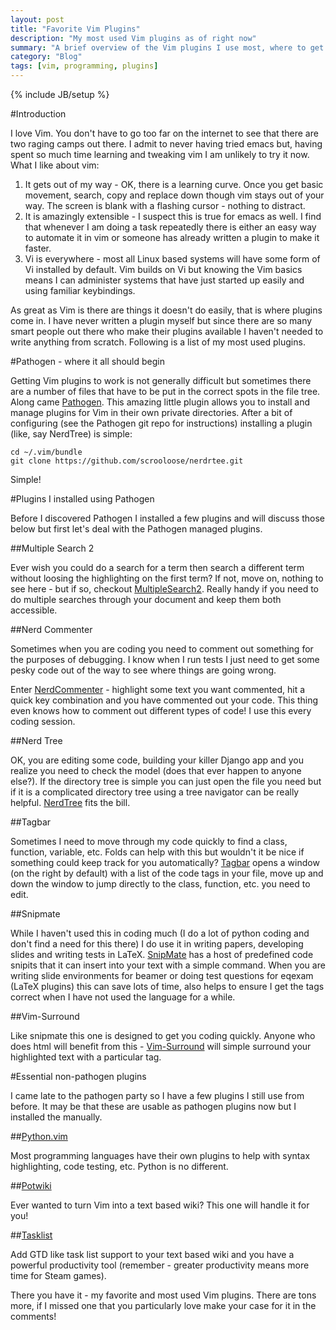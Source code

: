 ```yaml
---
layout: post
title: "Favorite Vim Plugins"
description: "My most used Vim plugins as of right now"
summary: "A brief overview of the Vim plugins I use most, where to get them and intro on installing them using pathogen."
category: "Blog"
tags: [vim, programming, plugins]
---
```

{% include JB/setup %}

#Introduction

I love Vim.  You don't have to go too far on the internet to see that there are two raging camps out there.  I admit to never having tried emacs but, having spent so much time learning and tweaking vim I am unlikely to try it now.  What I like about vim:

1. It gets out of my way - OK, there is a learning curve.  Once you get basic movement, search, copy and replace down though vim stays out of your way.  The screen is blank with a flashing cursor - nothing to distract.
1. It is amazingly extensible - I suspect this is true for emacs as well.  I find that whenever I am doing a task repeatedly there is either an easy way to automate it in vim or someone has already written a plugin to make it faster.
1. Vi is everywhere - most all Linux based systems will have some form of Vi installed by default.  Vim builds on Vi but knowing the Vim basics means I can administer systems that have just started up easily and using familiar keybindings.

As great as Vim is there are things it doesn't do easily, that is where plugins come in.  I have never written a plugin myself but since there are so many smart people out there who make their plugins available I haven't needed to write anything from scratch.  Following is a list of my most used plugins.

#Pathogen - where it all should begin

Getting Vim plugins to work is not generally difficult but sometimes there are a number of files that have to be put in the correct spots in the file tree.  Along came [Pathogen](https://github.com/tpope/vim-pathogen).  This amazing little plugin allows you to install and manage plugins for Vim in their own private directories.  After a bit of configuring (see the Pathogen git repo for instructions) installing a plugin (like, say NerdTree) is simple:

    cd ~/.vim/bundle
    git clone https://github.com/scrooloose/nerdrtee.git

Simple!

#Plugins I installed using Pathogen

Before I discovered Pathogen I installed a few plugins and will discuss those below but first let's deal with the Pathogen managed plugins.

##Multiple Search 2

Ever wish you could do a search for a term then search a different term without loosing the highlighting on the first term?  If not, move on, nothing to see here - but if so, checkout [MultipleSearch2](https://github.com/vim-scripts/MultipleSearch2.vim).  Really handy if you need to do multiple searches through your document and keep them both accessible.

##Nerd Commenter

Sometimes when you are coding you need to comment out something for the purposes of debugging.  I know when I run tests I just need to get some pesky code out of the way to see where things are going wrong.

Enter [NerdCommenter](https://github.com/scrooloose/nerdcommenter) - highlight some text you want commented, hit a quick key combination and you have commented out your code.  This thing even knows how to comment out different types of code!  I use this every coding session.

##Nerd Tree

OK, you are editing some code, building your killer Django app and you realize you need to check the model (does that ever happen to anyone else?).  If the directory tree is simple you can just open the file you need but if it is a complicated directory tree using a tree navigator can be really helpful.  [NerdTree](https://github.com/scrooloose/nerdtree) fits the bill.

##Tagbar

Sometimes I need to move through my code quickly to find a class, function, variable, etc.  Folds can help with this but wouldn't it be nice if something could keep track for you automatically?  [Tagbar](https://github.com/majutsushi/tagbar) opens a window (on the right by default) with a list of the code tags in your file, move up and down the window to jump directly to the class, function, etc. you need to edit.

##Snipmate

While I haven't used this in coding much (I do a lot of python coding and don't find a need for this there) I do use it in writing papers, developing slides and writing tests in LaTeX.  [SnipMate](https://github.com/msanders/snipmate.vim) has a host of predefined code snipits that it can insert into your text with a simple command.  When you are writing slide environments for beamer or doing test questions for eqexam (LaTeX plugins) this can save lots of time, also helps to ensure I get the tags correct when I have not used the language for a while.

##Vim-Surround

Like snipmate this one is designed to get you coding quickly.  Anyone who does html will benefit from this - [Vim-Surround](https://github.com/tpope/vim-surround) will simple surround your highlighted text with a particular tag.

#Essential non-pathogen plugins

I came late to the pathogen party so I have a few plugins I still use from before.  It may be that these are usable as pathogen plugins now but I installed the manually.

##[Python.vim](http://www.vim.org/scripts/script.php?script_id=790)

Most programming languages have their own plugins to help with syntax highlighting, code testing, etc.  Python is no different.

##[Potwiki](https://github.com/vim-scripts/potwiki.vim)

Ever wanted to turn Vim into a text based wiki?  This one will handle it for you!

##[Tasklist](https://github.com/vim-scripts/TaskList.vim)

Add GTD like task list support to your text based wiki and you have a powerful productivity tool (remember - greater productivity means more time for Steam games).

There you have it - my favorite and most used Vim plugins.  There are tons more, if I missed one that you particularly love make your case for it in the comments!
